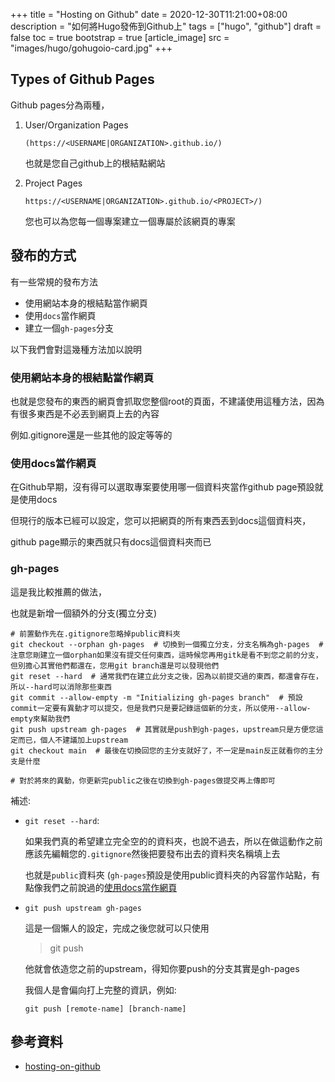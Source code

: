 +++
title = "Hosting on Github"
date = 2020-12-30T11:21:00+08:00
description = "如何將Hugo發佈到Github上"
tags = ["hugo", "github"]
draft = false
toc = true
bootstrap = true
[article_image]
    src = "images/hugo/gohugoio-card.jpg"
+++

## Types of Github Pages

Github pages分為兩種，

1. User/Organization Pages

    ``(https://<USERNAME|ORGANIZATION>.github.io/)``

    也就是您自己github上的根結點網站

2. Project Pages

    ``https://<USERNAME|ORGANIZATION>.github.io/<PROJECT>/)``

    您也可以為您每一個專案建立一個專屬於該網頁的專案

## 發布的方式

有一些常規的發布方法

- 使用網站本身的根結點當作網頁
- 使用``docs``當作網頁
- 建立一個``gh-pages``分支

以下我們會對這幾種方法加以說明

### 使用網站本身的根結點當作網頁

也就是您發布的東西的網頁會抓取您整個root的頁面，不建議使用這種方法，因為有很多東西是不必丟到網頁上去的內容

例如.gitignore還是一些其他的設定等等的

### 使用docs當作網頁

在Github早期，沒有得可以選取專案要使用哪一個資料夾當作github page預設就是使用docs

但現行的版本已經可以設定，您可以把網頁的所有東西丟到docs這個資料夾，

github page顯示的東西就只有docs這個資料夾而已

### gh-pages

這是我比較推薦的做法，

也就是新增一個額外的分支(獨立分支)

    # 前置動作先在.gitignore忽略掉public資料夾
    git checkout --orphan gh-pages  # 切換到一個獨立分支，分支名稱為gh-pages  # 注意您剛建立一個orphan如果沒有提交任何東西，這時候您再用gitk是看不到您之前的分支，但別擔心其實他們都還在，您用git branch還是可以發現他們
    git reset --hard  # 通常我們在建立此分支之後，因為以前提交過的東西，都還會存在，所以--hard可以消除那些東西
    git commit --allow-empty -m "Initializing gh-pages branch"  # 預設commit一定要有異動才可以提交，但是我們只是要記錄這個新的分支，所以使用--allow-empty來幫助我們
    git push upstream gh-pages  # 其實就是push到gh-pages，upstream只是方便您這定而已，個人不建議加上upstream
    git checkout main  # 最後在切換回您的主分支就好了，不一定是main反正就看你的主分支是什麼

    # 對於將來的異動，你更新完public之後在切換到gh-pages做提交再上傳即可

補述:

- ``git reset --hard``:

  如果我們真的希望建立完全空的的資料夾，也說不過去，所以在做這動作之前應該先編輯您的``.gitignore``然後把要發布出去的資料夾名稱填上去

  也就是``public``資料夾 (``gh-pages``預設是使用public資料夾的內容當作站點，有點像我們之前說過的[使用docs當作網頁](#使用docs當作網頁)

- ``git push upstream gh-pages``

  這是一個懶人的設定，完成之後您就可以只使用

  > git push

  他就會依造您之前的upstream，得知你要push的分支其實是gh-pages

  我個人是會偏向打上完整的資訊，例如:

  ``git push [remote-name] [branch-name]``

## 參考資料
- [hosting-on-github](https://gohugo.io/hosting-and-deployment/hosting-on-github/)

